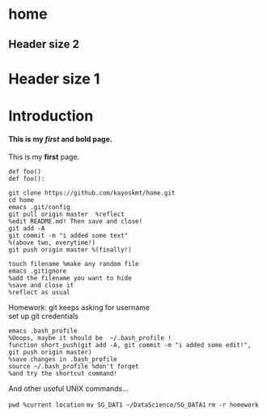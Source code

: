 # home

## Header size 2
# Header size 1

# Introduction
#### This is my *first* and **bold** page.
This is my **first** page.


`def foo()` <br>
```def foo():```

```
git clone https://github.com/kayoskmt/home.git
cd home
emacs .git/config
git pull origin master  %reflect 
%edit README.md! Then save and close!
git add -A
git commit -m "i added some text"
%(above two, everytime!)
git push origin master %(finally!)
```
```
touch filename %make any random file
emacs .gitignore
%add the filename you want to hide
%save and close it
%reflect as usual
```

Homework:
git keeps asking for username<br>
set up git credentials

```
emacs .bash_profile
%Ooops, maybe it should be  ~/.bash_profile !
function short_push(git add -A, git commit -m "i added some edit!", git push origin master)
%save changes in .bash_profile
source ~/.bash_profile %don't forget 
%and try the shortcut command!
```
And other useful UNIX commands...

```pwd %current location```
```mv SG_DAT1 ~/DataScience/SG_DATA1```
```rm -r homework```
